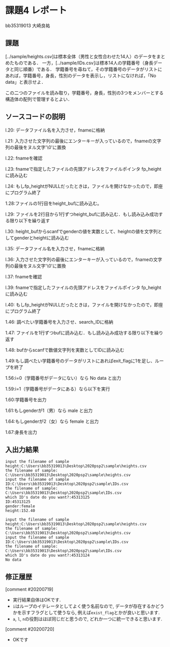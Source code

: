 # 課題4 レポート

bb35319013 大崎良祐

## 課題

[../sample/heights.csv]は標本全体（男性と女性合わせた14人）のデータをまとめたものである．
一方，[../sample/IDs.csv]は標本14人の学籍番号（身長データと同じ順番）である．
学籍番号を尋ねて，その学籍番号のデータがリストにあれば，学籍番号，身長，性別のデータを表示し，リストになければ，「No data」と表示せよ．

この二つのファイルを読み取り，学籍番号，身長，性別の3つをメンバーとする構造体の配列で管理するとよい．

## ソースコードの説明
l.20: データファイル名を入力させ，fnameに格納

l.21: 入力させた文字列の最後にエンターキーが入っているので，fnameの文字列の最後をヌル文字'\0'に置換

l.22: fnameを確認

l.23: fnameで指定したファイルの先頭アドレスをファイルポインタ fp_height に読み込む

l.24: もしfp_heightがNULLだったときは，ファイルを開けなかったので，即座にプログラム終了

1.28:ファイルの1行目をheight_bufに読み込む。

l.29: ファイルを2行目から1行ずつheight_bufに読み込む．もし読み込み成功する限り以下を繰り返す

l.30: height_bufからscanfでgenderの値を実数として、heightの値を文字列としてgenderとheightに読み込む

l.35: データファイル名を入力させ，fnameに格納

l.36: 入力させた文字列の最後にエンターキーが入っているので，fnameの文字列の最後をヌル文字'\0'に置換

l.37: fnameを確認

l.39: fnameで指定したファイルの先頭アドレスをファイルポインタ fp_height に読み込む

l.40: もしfp_heightがNULLだったときは，ファイルを開けなかったので，即座にプログラム終了

1.46: 調べたい学籍番号を入力させ、search_IDに格納

1.47: ファイルを1行ずつbufに読み込む．もし読み込み成功する限り以下を繰り返す

1.48: bufからscanfで数値文字列を実数としてIDに読み込む

1.49:もし調べたい学籍番号のデータがリストにあればexit_flagに1を足し、ループを終了

1.56:i=0（学籍番号がデータにない）なら No data と出力

1.59:i=1（学籍番号がデータにある）なら以下を実行

1.60:学籍番号を出力

1.61:もしgenderが1（男）なら male と出力

1.64:もしgenderが2（女）なら female と出力

1.67:身長を出力

## 入出力結果
```
input the filename of sample height:C:\Users\bb35319013\Desktop\2020psp2\sample\heights.csv
the filename of sample: C:\Users\bb35319013\Desktop\2020psp2\sample\heights.csv
input the filename of sample ID:C:\Users\bb35319013\Desktop\2020psp2\sample\IDs.csv
the filename of sample: C:\Users\bb35319013\Desktop\2020psp2\sample\IDs.csv
which ID's date do you want?:45313125
ID:45313125
gender:female
height:152.40
```
```
input the filename of sample height:C:\Users\bb35319013\Desktop\2020psp2\sample\heights.csv
the filename of sample: C:\Users\bb35319013\Desktop\2020psp2\sample\heights.csv
input the filename of sample ID:C:\Users\bb35319013\Desktop\2020psp2\sample\IDs.csv
the filename of sample: C:\Users\bb35319013\Desktop\2020psp2\sample\IDs.csv
which ID's date do you want?:45313124
No data
```

## 修正履歴
[comment #20200719]
- 実行結果自体はOKです. 
- `i`はループのイテレータとしてよく使う名前なので, データが存在するかどうかを示すフラグとして使うなら, 例えば`exist_flag`とかが良いと思います. 
- `a`, `l`, `n`の役割はほぼ同じだと思うので, どれか一つに統一できると思います. 


[comment #20200720]
- OKです